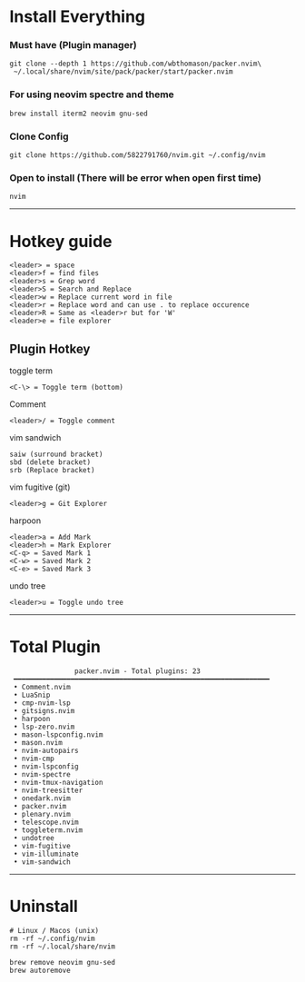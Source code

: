 # Install Everything

### Must have (Plugin manager)
```
git clone --depth 1 https://github.com/wbthomason/packer.nvim\
 ~/.local/share/nvim/site/pack/packer/start/packer.nvim
```
### For using neovim spectre and theme
```
brew install iterm2 neovim gnu-sed
```

### Clone Config
```
git clone https://github.com/5822791760/nvim.git ~/.config/nvim
```

### Open to install (There will be error when open first time)
```
nvim
```

---

# Hotkey guide
```
<leader> = space
<leader>f = find files
<leader>s = Grep word
<leader>S = Search and Replace
<leader>w = Replace current word in file
<leader>r = Replace word and can use . to replace occurence
<leader>R = Same as <leader>r but for 'W'
<leader>e = file explorer
```

## Plugin Hotkey
toggle term
```
<C-\> = Toggle term (bottom)
```

Comment
```
<leader>/ = Toggle comment
```

vim sandwich
```
saiw (surround bracket)
sbd (delete bracket)
srb (Replace bracket)
```

vim fugitive (git)
```
<leader>g = Git Explorer
```

harpoon
```
<leader>a = Add Mark
<leader>h = Mark Explorer
<C-q> = Saved Mark 1
<C-w> = Saved Mark 2
<C-e> = Saved Mark 3
```

undo tree
```
<leader>u = Toggle undo tree
```

---

# Total Plugin
```
                packer.nvim - Total plugins: 23
 ━━━━━━━━━━━━━━━━━━━━━━━━━━━━━━━━━━━━━━━━━━━━━━━━━━━━━━━━━━━━━━━
 • Comment.nvim
 • LuaSnip
 • cmp-nvim-lsp
 • gitsigns.nvim
 • harpoon
 • lsp-zero.nvim
 • mason-lspconfig.nvim
 • mason.nvim
 • nvim-autopairs
 • nvim-cmp
 • nvim-lspconfig
 • nvim-spectre
 • nvim-tmux-navigation
 • nvim-treesitter
 • onedark.nvim
 • packer.nvim
 • plenary.nvim
 • telescope.nvim
 • toggleterm.nvim
 • undotree
 • vim-fugitive
 • vim-illuminate
 • vim-sandwich

```

---

# Uninstall
```
# Linux / Macos (unix)
rm -rf ~/.config/nvim
rm -rf ~/.local/share/nvim

brew remove neovim gnu-sed
brew autoremove
```
